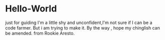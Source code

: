 # Hello-World
just for guiding
I'm a little shy and unconfident,I'm not sure if I can be a code farmer.
But i am trying to make it.
By the way , hope my chinglish can be amended.
from Rookie Aresto.
